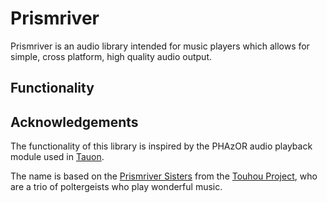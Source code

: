 # Prismriver
Prismriver is an audio library intended for music players which allows for simple, cross platform, high quality audio output.

## Functionality

## Acknowledgements
The functionality of this library is inspired by the PHAzOR audio playback module used in [Tauon](https://tauonmusicbox.rocks).

The name is based on the [Prismriver Sisters](https://en.touhouwiki.net/wiki/Prismriver_Sisters) from the [Touhou Project](https://en.touhouwiki.net/wiki/Touhou_Project), who are a trio of poltergeists who play wonderful music.
